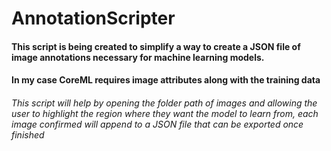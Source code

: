 # AnnotationScripter

#### This script is being created to simplify a way to create a JSON file of image annotations necessary for machine learning models.
#### In my case CoreML requires image attributes along with the training data

###### This script will help by opening the folder path of images and allowing the user to highlight the region where they want the model to learn from, each image confirmed will append to a JSON file that can be exported once finished